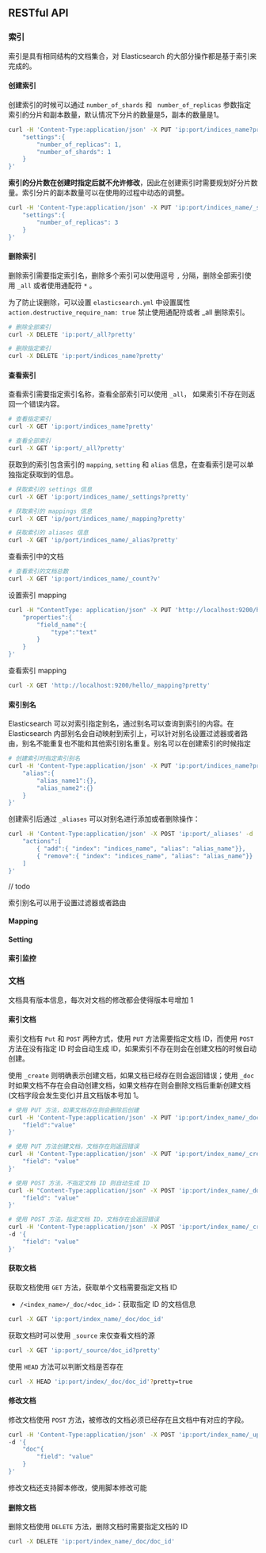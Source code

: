 ## RESTful API



### 索引

索引是具有相同结构的文档集合，对 Elasticsearch 的大部分操作都是基于索引来完成的。

#### 创建索引

创建索引的时候可以通过  `number_of_shards`  和  ` number_of_replicas`  参数指定索引的分片和副本数量，默认情况下分片的数量是5，副本的数量是1。

```sh
curl -H 'Content-Type:application/json' -X PUT 'ip:port/indices_name?pretty' -d '{
	"settings":{
		"number_of_replicas": 1,
		"number_of_shards": 1
	}
}' 
```

**索引的分片数在创建时指定后就不允许修改**，因此在创建索引时需要规划好分片数量。索引分片的副本数量可以在使用的过程中动态的调整。

```sh
curl -H 'Content-Type:application/json' -X PUT 'ip:port/indices_name/_setting?pretty' -d '{
	"settings":{
		"number_of_replicas": 3
	}
}'
```

#### 删除索引

删除索引需要指定索引名，删除多个索引可以使用逗号  `,`  分隔，删除全部索引使用 `_all` 或者使用通配符 `*`  。

为了防止误删除，可以设置 `elasticsearch.yml` 中设置属性 `action.destructive_require_nam: true`  禁止使用通配符或者 _all 删除索引。

```sh
# 删除全部索引
curl -X DELETE 'ip:port/_all?pretty'

# 删除指定索引
curl -X DELETE 'ip:port/indices_name?pretty'
```

#### 查看索引

查看索引需要指定索引名称，查看全部索引可以使用 `_all`， 如果索引不存在则返回一个错误内容。

```sh
# 查看指定索引
curl -X GET 'ip:port/indices_name?pretty'

# 查看全部索引
curl -X GET 'ip:port/_all?pretty'
```

获取到的索引包含索引的  `mapping`, `setting`  和 `alias` 信息，在查看索引是可以单独指定获取到的信息。

```sh
# 获取索引的 settings 信息
curl -X GET 'ip:port/indices_name/_settings?pretty'

# 获取索引的 mappings 信息
curl -X GET 'ip/port/indices_name/_mapping?pretty'

# 获取索引的 aliases 信息
curl -X GET 'ip/port/indices_name/_alias?pretty'
```

查看索引中的文档

```sh
# 查看索引的文档总数
curl -X GET 'ip:port/indices_name/_count?v'
```



设置索引 mapping

```sh
curl -H "ContentType: application/json" -X PUT 'http://localhost:9200/hello/_mapping' -d '{
	"properties":{
		"field_name":{
			"type":"text"
		}
	}
}'
```

查看索引 mapping

```sh
curl -X GET 'http://localhost:9200/hello/_mapping?pretty'
```

#### 索引别名

Elasticsearch 可以对索引指定别名，通过别名可以查询到索引的内容。在 Elasticsearch 内部别名会自动映射到索引上，可以针对别名设置过滤器或者路由，别名不能重复也不能和其他索引别名重复。别名可以在创建索引的时候指定

```sh
# 创建索引时指定索引别名
curl -H 'Content-Type:application/json' -X PUT 'ip:port/indices_name?pretty' -d '{
	"alias":{
		"alias_name1":{},
		"alias_name2":{}
	}
}'
```

创建索引后通过 `_aliases` 可以对别名进行添加或者删除操作：

```sh
curl -H 'Content-Type:application/json' -X POST 'ip:port/_aliases' -d '{
	"actions":[
		{ "add":{ "index": "indices_name", "alias": "alias_name"}},
		{ "remove":{ "index": "indices_name", "alias": "alias_name"}}
	]
}'
```

// todo

索引别名可以用于设置过滤器或者路由

#### Mapping

#### Setting

#### 索引监控

### 文档

文档具有版本信息，每次对文档的修改都会使得版本号增加 1

#### 索引文档

索引文档有 `Put`  和  `POST` 两种方式，使用 `PUT` 方法需要指定文档 ID，而使用 `POST` 方法在没有指定 ID 时会自动生成 ID，如果索引不存在则会在创建文档的时候自动创建。

使用 `_create` 则明确表示创建文档，如果文档已经存在则会返回错误；使用 `_doc` 时如果文档不存在会自动创建文档，如果文档存在则会删除文档后重新创建文档(文档字段会发生变化)并且文档版本号加 1。

```sh
# 使用 PUT 方法，如果文档存在则会删除后创建
curl -H 'Content-Type:application/json' -X PUT 'ip:port/index_name/_doc/doc_id' -d '{
	"field":"value"
}'

# 使用 PUT 方法创建文档，文档存在则返回错误
curl -H 'Content-Type:application/json' -X PUT 'ip:port/index_name/_create/doc_id' -d '{
	"field": "value"
}'

# 使用 POST 方法，不指定文档 ID 则自动生成 ID
curl -H "Content-Type:application/json" -X POST 'ip:port/index_name/_doc' -d '{
	"field": "value"
}'

# 使用 POST 方法，指定文档 ID，文档存在会返回错误
curl -H 'Content-Type:application/json' -X POST 'ip:port/index_name/_create/doc_id' 
-d '{
	"field": "value"
}'
```

#### 获取文档

获取文档使用 `GET` 方法，获取单个文档需要指定文档 ID

- `/<index_name>/_doc/<doc_id>`：获取指定 ID 的文档信息

```sh
curl -X GET 'ip:port/index_name/_doc/doc_id'
```

获取文档时可以使用 `_source` 来仅查看文档的源

```sh
curl -X GET 'ip:port/_source/doc_id?pretty'
```

使用 `HEAD` 方法可以判断文档是否存在

```sh
curl -X HEAD 'ip:port/index/_doc/doc_id'?pretty=true
```

#### 修改文档

修改文档使用 `POST` 方法，被修改的文档必须已经存在且文档中有对应的字段。

```sh
curl -H 'Content-Type:application/json' -X POST 'ip:port/index_name/_update/doc_id' 
-d '{
	"doc"{
		"field": "value"
	}
}'
```

修改文档还支持脚本修改，使用脚本修改可能

#### 删除文档

删除文档使用 `DELETE` 方法，删除文档时需要指定文档的 ID

```sh
curl -X DELETE 'ip:port/index_name/_doc/doc_id'
```
